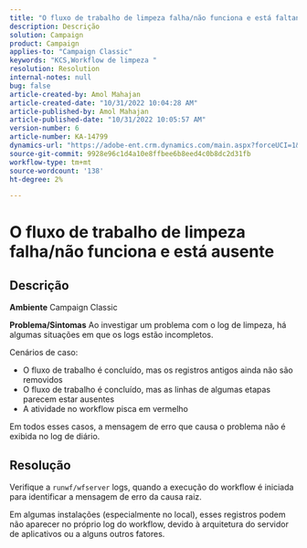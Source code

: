 ```yaml
---
title: "O fluxo de trabalho de limpeza falha/não funciona e está faltando logs"
description: Descrição
solution: Campaign
product: Campaign
applies-to: "Campaign Classic"
keywords: "KCS,Workflow de limpeza "
resolution: Resolution
internal-notes: null
bug: false
article-created-by: Amol Mahajan
article-created-date: "10/31/2022 10:04:28 AM"
article-published-by: Amol Mahajan
article-published-date: "10/31/2022 10:05:57 AM"
version-number: 6
article-number: KA-14799
dynamics-url: "https://adobe-ent.crm.dynamics.com/main.aspx?forceUCI=1&pagetype=entityrecord&etn=knowledgearticle&id=271ea964-0359-ed11-9561-6045bd006079"
source-git-commit: 9928e96c1d4a10e8ffbee6b8eed4c0b8dc2d31fb
workflow-type: tm+mt
source-wordcount: '138'
ht-degree: 2%

---
```


# O fluxo de trabalho de limpeza falha/não funciona e está ausente

## Descrição

<b>Ambiente</b>
Campaign Classic


<b>Problema/Sintomas</b>
Ao investigar um problema com o log de limpeza, há algumas situações em que os logs estão incompletos.

Cenários de caso:

- O fluxo de trabalho é concluído, mas os registros antigos ainda não são removidos
- O fluxo de trabalho é concluído, mas as linhas de algumas etapas parecem estar ausentes
- A atividade no workflow pisca em vermelho


Em todos esses casos, a mensagem de erro que causa o problema não é exibida no log de diário.


## Resolução


Verifique a `runwf/wfserver` logs, quando a execução do workflow é iniciada para identificar a mensagem de erro da causa raiz.

Em algumas instalações (especialmente no local), esses registros podem não aparecer no próprio log do workflow, devido à arquitetura do servidor de aplicativos ou a alguns outros fatores.
